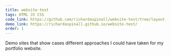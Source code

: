 ```yaml
---
title: website-test
tags: HTML JS CSS
code_link: https://github.com/richardaspinall/website-test/tree/layout-masonry
demo_link: https://richardaspinall.github.io/website-test/
order: 1
---
```


Demo sites that show cases different approaches I could have taken for my portfolio website.
